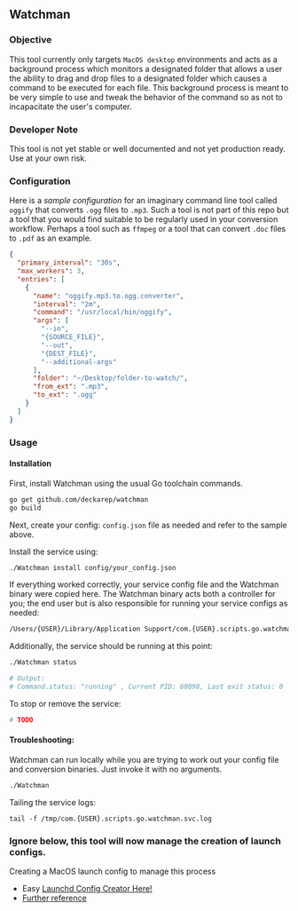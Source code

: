 ## Watchman

### Objective

This tool currently only targets `MacOS desktop` environments and acts as a background process which monitors a designated
folder that allows a user the ability to drag and drop files to a designated folder which causes a command to be executed 
for each file. This background process is meant to be very simple to use and tweak the behavior of the command so as not 
to incapacitate the user's computer.

### Developer Note

This tool is not yet stable or well documented and not yet production ready. Use at your own risk.


### Configuration

Here is a *sample configuration* for an imaginary command line tool called `oggify` that converts `.ogg` files to `.mp3`. 
Such a tool is not part of this repo but a tool that you would find suitable to be regularly used in your conversion 
workflow. Perhaps a tool such as `ffmpeg` or a tool that can convert `.doc` files to `.pdf` as an example.

```json
{
  "primary_interval": "30s",
  "max_workers": 3,
  "entries": [
    {
      "name": "oggify.mp3.to.ogg.converter",
      "interval": "2m",
      "command": "/usr/local/bin/oggify",
      "args": [
        "--in",
        "{SOURCE_FILE}",
        "--out",
        "{DEST_FILE}",
        "--additional-args"
      ],
      "folder": "~/Desktop/folder-to-watch/",
      "from_ext": ".mp3",
      "to_ext": ".ogg"
    }
  ]
}
```

### Usage

#### Installation

First, install Watchman using the usual Go toolchain commands.
```sh
go get github.com/deckarep/watchman
go build
```

Next, create your config: `config.json` file as needed and refer to the sample above.

Install the service using:
```sh
./Watchman install config/your_config.json 
```

If everything worked correctly, your service config file and the Watchman binary were copied here. The Watchman binary 
acts both a controller for you; the end user but is also responsible for running your service configs as needed:
```sh
/Users/{USER}/Library/Application Support/com.{USER}.scripts.go.watchman.svc
```

Additionally, the service should be running at this point:
```sh
./Watchman status

# Output:
# Command.status: "running" , Current PID: 60098, Last exit status: 0
```

To stop or remove the service:
```sh
# TODO
```

#### Troubleshooting:

Watchman can run locally while you are trying to work out your config file and conversion binaries. Just invoke it with
no arguments.
```sh
./Watchman
```

Tailing the service logs:
```
tail -f /tmp/com.{USER}.scripts.go.watchman.svc.log
```

### Ignore below, this tool will now manage the creation of launch configs.

Creating a MacOS launch config to manage this process
* Easy [Launchd Config Creator Here!](https://launched.zerowidth.com/)
* [Further reference](https://www.launchd.info/)